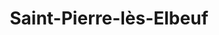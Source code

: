 ---
title: Saint-Pierre-lès-Elbeuf
url: /saint-pierre-les-elbeuf/
latitude: 49.27
longitude: 1.043
---